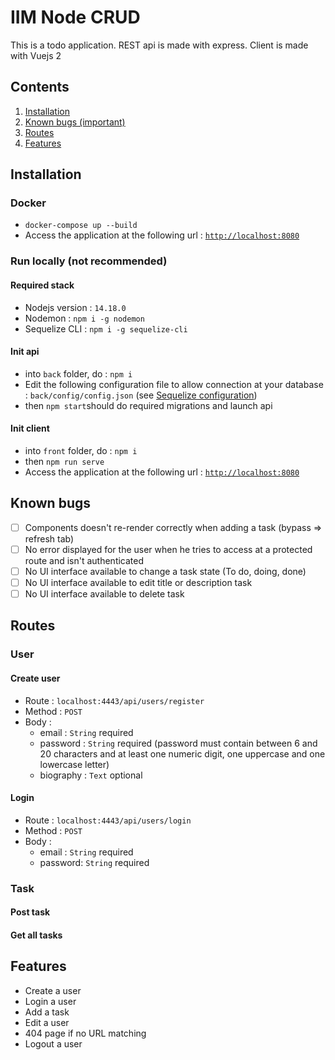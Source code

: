 # IIM Node CRUD
This is a todo application. REST api is made with express. Client is made with Vuejs 2

## Contents
1. [Installation](#installation "Installation")
2. [Known bugs (important)](#known-bugs "Known bugs")
2. [Routes](#routes "Routes")
2. [Features](#features "Features")


## Installation
### Docker
- `docker-compose up --build`
- Access the application at the following url : [`http://localhost:8080`](http://localhost:8080 "`http://localhost:8080`")
### Run locally (not recommended)
#### Required stack
- Nodejs version : `14.18.0`
- Nodemon : `npm i -g nodemon`
- Sequelize CLI : `npm i -g sequelize-cli`
#### Init api
- into `back` folder, do : `npm i`
- Edit the following configuration file to allow connection at your database : `back/config/config.json` (see [Sequelize configuration](https://sequelize.org/master/manual/migrations.html#configuration "Sequelize configuration"))
- then `npm start`should do required migrations and launch api
#### Init client
- into `front` folder, do : `npm i`
- then `npm run serve`
- Access the application at the following url : [`http://localhost:8080`](http://localhost:8080 "`http://localhost:8080`")
## Known bugs
- [ ] Components doesn't re-render correctly when adding a task (bypass => refresh tab)
- [ ] No error displayed for the user when he tries to access at a protected route and isn't authenticated
- [ ] No UI interface available to change a task state (To do, doing, done)
- [ ] No UI interface available to edit title or description task
- [ ] No UI interface available to delete task
## Routes
### User
#### Create user
- Route : `localhost:4443/api/users/register`
- Method : `POST`
- Body : 
	- email : `String` required
	- password : `String` required (password must contain between 6 and 20 characters and at least one numeric digit, one uppercase and one lowercase letter)
	- biography : `Text` optional
#### Login
- Route : `localhost:4443/api/users/login`
- Method : `POST`
- Body :
	- email : `String` required
	- password: `String` required
### Task
#### Post task
#### Get all tasks
## Features
- Create a user
- Login a user
- Add a task
- Edit a user
- 404 page if no URL matching
- Logout a user
